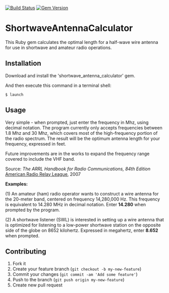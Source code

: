 [![Build Status](https://travis-ci.org/Doug-MacDowell/antenna-calculator.png)](https://travis-ci.org/Doug-MacDowell/antenna-calculator) [![Gem Version](https://badge.fury.io/rb/shortwave_antenna_calculator.png)](http://badge.fury.io/rb/shortwave_antenna_calculator)

# ShortwaveAntennaCalculator

This Ruby gem calculates the optimal length for a half-wave wire antenna for use in shortwave and
amateur radio operations.

## Installation

Download and install the 'shortwave_antenna_calculator' gem.

And then execute this command in a terminal shell:

    $ launch

## Usage

Very simple - when prompted, just enter the frequency in Mhz, using decimal notation. The program currently
only accepts frequencies between 1.8 Mhz and 30 Mhz, which covers most of the high-frequency portion of 
the radio spectrum.  The result will be the optimum antenna length for your frequency, expressed in feet.

Future improvements are in the works to expand the frequency range covered to include the VHF band.

Source:  *The ARRL Handbook for Radio Communications, 84th Edition* [American Radio Relay League](http://www.arrl.org), 2007

**Examples:**

(1) An amateur (ham) radio operator wants to construct a wire antenna for the 20-meter band, centered on
frequency 14,280,000 Hz. This frequency is equivalent to 14.280 MHz in decimal notation. Enter **14.280** when
prompted by the program.

(2) A shortwave listener (SWL) is interested in setting up a wire antenna that is optimized for listening
to a low-power shortwave station on the opposite side of the globe on 8652 kilohertz. Expressed in megahertz,
enter **8.652** when prompted.

## Contributing

1. Fork it
2. Create your feature branch (`git checkout -b my-new-feature`)
3. Commit your changes (`git commit -am 'Add some feature'`)
4. Push to the branch (`git push origin my-new-feature`)
5. Create new pull request
